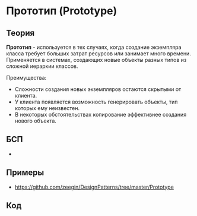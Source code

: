 # Прототип (Prototype)

## Теория
**Прототип** - используется в тех случаях, когда создание экземпляра класса требует больших затрат ресурсов или занимает много времени. Применяется в системах, создающих новые объекты разных типов из сложной иерархии классов.

Преимущества:
- Сложности создания новых экземпляров остаются скрытыми от клиента.
- У клиента появляется возможность генерировать объекты, тип которых ему неизвестен.
- В некоторых обстоятельствах копирование эффективнее создания нового объекта.

## БСП
- 

## Примеры
- https://github.com/zeegin/DesignPatterns/tree/master/Prototype

## Код
